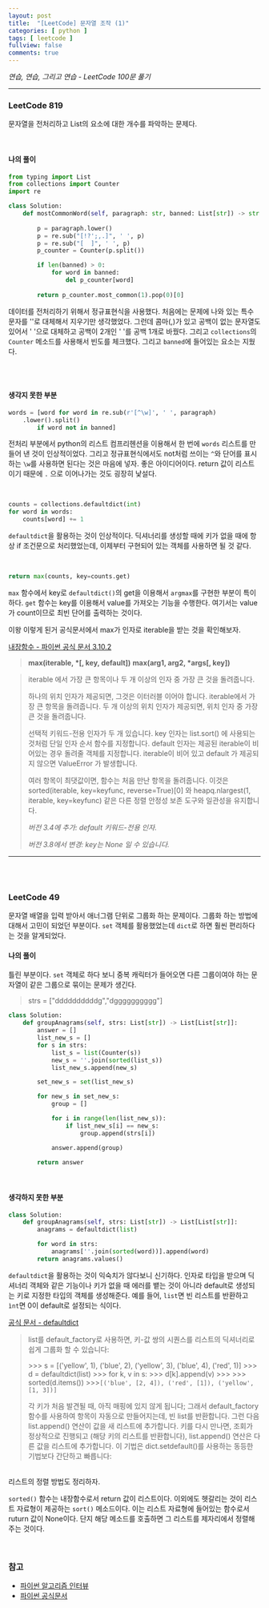 ```yaml
---
layout: post
title:  "[LeetCode] 문자열 조작 (1)"
categories: [ python ]
tags: [ leetcode ]
fullview: false
comments: true
---
```


*연습, 연습, 그리고 연습 - LeetCode 100문 풀기*


---

### LeetCode 819

문자열을 전처리하고 List의 요소에 대한 개수를 파악하는 문제다.

<br/>

#### 나의 풀이


```python
from typing import List
from collections import Counter
import re

class Solution:
    def mostCommonWord(self, paragraph: str, banned: List[str]) -> str:
        
        p = paragraph.lower()
        p = re.sub("[!?';,.]", ' ', p)
        p = re.sub("[  ]", ' ', p)
        p_counter = Counter(p.split())

        if len(banned) > 0:
            for word in banned:
                del p_counter[word]
                
        return p_counter.most_common(1).pop(0)[0]

```

데이터를 전처리하기 위해서 정규표현식을 사용했다. 처음에는 문제에 나와 있는 특수 문자를 ''로 대체해서 지우기만 생각했었다. 그런데 콤마(,)가 있고 공백이 없는 문자열도 있어서 ' '으로 대체하고 공백이 2개인 '  '를 공백 1개로 바꿨다. 그리고 `collections`의 `Counter` 메소드를 사용해서 빈도를 체크했다. 그리고 `banned`에 들어있는 요소는 지웠다.

<br/>
<br/>

#### 생각지 못한 부분

```python
words = [word for word in re.sub(r'[^\w]', ' ', paragraph)
    .lower().split()
        if word not in banned]
```

전처리 부분에서 python의 리스트 컴프리헨션을 이용해서 한 번에 `words` 리스트를 만들어 낸 것이 인상적이었다. 그리고 정규표현식에서도 not처럼 쓰이는 `^`와 단어를 표시하는 `\w`를 사용하면 된다는 것은 마음에 넣자. 좋은 아이디어이다. return 값이 리스트이기 때문에 `.` 으로 이어나가는 것도 굉장히 낯설다.      

<br/>


```python
counts = collections.defaultdict(int)
for word in words:
    counts[word] += 1
```
`defaultdict`을 활용하는 것이 인상적이다. 딕셔너리를 생성할 때에 키가 없을 때에 항상 if 조건문으로 처리했었는데, 이제부터 구현되어 있는 객체를 사용하면 될 것 같다.   
          
<br/>          

```python
return max(counts, key=counts.get)
```


`max` 함수에서 key로 `defaultdict()`의 get을 이용해서 `argmax`를 구현한 부분이 특이하다. `get` 함수는 key를 이용해서 value를 가져오는 기능을 수행한다. 여기서는 value가 count이므로 최빈 단어를 출력하는 것이다.   

이왕 이렇게 된거 공식문서에서 max가 인자로 iterable을 받는 것을 확인해보자.   

[내장함수 - 파이썬 공식 문서 3.10.2](https://docs.python.org/ko/3/library/functions.html#max)


> **max(iterable, \*[, key, default])**
> **max(arg1, arg2, \*args[, key])**

> iterable 에서 가장 큰 항목이나 두 개 이상의 인자 중 가장 큰 것을 돌려줍니다.
>
> 하나의 위치 인자가 제공되면, 그것은 이터러블 이어야 합니다. iterable에서 가장 큰 항목을 돌려줍니다. 두 개 이상의 위치 인자가 제공되면, 위치 인자 중 가장 큰 것을 돌려줍니다.
>
> 선택적 키워드-전용 인자가 두 개 있습니다. key 인자는 list.sort() 에 사용되는 것처럼 단일 인자 순서 함수를 지정합니다. default 인자는 제공된 iterable이 비어있는 경우 돌려줄 객체를 지정합니다. iterable이 비어 있고 default 가 제공되지 않으면 ValueError 가 발생합니다.
> 
> 여러 항목이 최댓값이면, 함수는 처음 만난 항목을 돌려줍니다. 이것은 sorted(iterable, key=keyfunc, reverse=True)[0] 와 heapq.nlargest(1, iterable, key=keyfunc) 같은 다른 정렬 안정성 보존 도구와 일관성을 유지합니다.
>
>_버전 3.4에 추가: default 키워드-전용 인자._
>
>_버전 3.8에서 변경: key는 None 일 수 있습니다._


--- 

<br/>
<br/>

### LeetCode 49

문자열 배열을 입력 받아서 애너그램 단위로 그룹화 하는 문제이다.
그룹화 하는 방법에 대해서 고민이 되었던 부분이다. `set` 객체를 활용했었는데 `dict`로 하면 훨씬 편리하다는 것을 알게되었다.


#### 나의 풀이

틀린 부분이다. `set` 객체로 하다 보니 중복 캐릭터가 들어오면 다른 그룹이여야 하는 문자열이 같은 그룹으로 묶이는 문제가 생긴다.

> strs = ["ddddddddddg","dgggggggggg"]

```python
class Solution:
    def groupAnagrams(self, strs: List[str]) -> List[List[str]]:
        answer = []
        list_new_s = []
        for s in strs:
            list_s = list(Counter(s))
            new_s = ''.join(sorted(list_s))
            list_new_s.append(new_s)

        set_new_s = set(list_new_s)

        for new_s in set_new_s:
            group = []

            for i in range(len(list_new_s)):
                if list_new_s[i] == new_s:
                    group.append(strs[i])

            answer.append(group)
            
        return answer
```

<br/>

#### 생각하지 못한 부분

```python
class Solution:
    def groupAnagrams(self, strs: List[str]) -> List[List[str]]:
        anagrams = defaultdict(list)

        for word in strs:
            anagrams[''.join(sorted(word))].append(word)        
        return anagrams.values()
```

`defaultdict`을 활용하는 것이 익숙치가 않다보니 신기하다. 인자로 타입을 받으며 딕셔너리 객체와 같은 기능이나 키가 없을 때 에러를 뱉는 것이 아니라 default로 생성되는 키로 지정한 타입의 객체를 생성해준다. 예를 들어, `list`면 빈 리스트를 반환하고 `ìnt`면 0이 default로 설정되는 식이다.

[공식 문서 - defaultdict](https://docs.python.org/ko/3/library/collections.html?highlight=defaultdict#collections.defaultdict.default_factory)


> list를 default_factory로 사용하면, 키-값 쌍의 시퀀스를 리스트의 딕셔너리로 쉽게 그룹화 할 수 있습니다:
>
>\>\>\> s = [('yellow', 1), ('blue', 2), ('yellow', 3), ('blue', 4), ('red', 1)]
>\>\>\> d = defaultdict(list)
>\>\>\> for k, v in s:
>\>\>\>     d[k].append(v)
>\>\>\>
>\>\>\> sorted(d.items())
>\>\>\>`[('blue', [2, 4]), ('red', [1]), ('yellow', [1, 3])]`
>
> 각 키가 처음 발견될 때, 아직 매핑에 있지 않게 됩니다; 그래서 default_factory 함수를 사용하여 항목이 자동으로 만들어지는데, 빈 list를 반환합니다. 그런 다음 list.append() 연산이 값을 새 리스트에 추가합니다. 키를 다시 만나면, 조회가 정상적으로 진행되고 (해당 키의 리스트를 반환합니다), list.append() 연산은 다른 값을 리스트에 추가합니다. 이 기법은 dict.setdefault()를 사용하는 동등한 기법보다 간단하고 빠릅니다:
         
<br/>
리스트의  정렬 방법도 정리하자.

`sorted()` 함수는 내장함수로서 return 값이 리스트이다. 이외에도 헷갈리는 것이 리스트 자료형이 제공하는 `sort()` 메소드이다. 이는 리스트 자료형에 들어있는 함수로서 ruturn 값이 None이다. 단지 해당 메소드를 호출하면 그 리스트를 제자리에서 정렬해주는 것이다.


<br/>


### 참고

- [파이썬 알고리즘 인터뷰](http://www.kyobobook.co.kr/product/detailViewKor.laf?ejkGb=KOR&mallGb=KOR&barcode=9791189909178&orderClick=LEa&Kc=)
- [파이썬 공식문서](https://docs.python.org/ko/3/)

